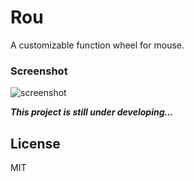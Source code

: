 # Rou
A customizable function wheel for mouse.

### Screenshot
![screenshot](https://cloud.githubusercontent.com/assets/11247099/21485230/bb47d0ac-cbda-11e6-9d66-9fb342226577.png)

***This project is still under developing...***

## License
MIT
